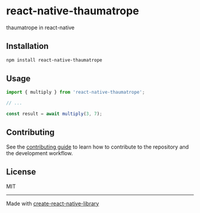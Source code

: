 # react-native-thaumatrope

thaumatrope in react-native

## Installation

```sh
npm install react-native-thaumatrope
```

## Usage


```js
import { multiply } from 'react-native-thaumatrope';

// ...

const result = await multiply(3, 7);
```


## Contributing

See the [contributing guide](CONTRIBUTING.md) to learn how to contribute to the repository and the development workflow.

## License

MIT

---

Made with [create-react-native-library](https://github.com/callstack/react-native-builder-bob)
